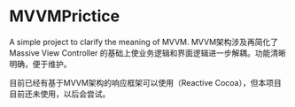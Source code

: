 # MVVMPrictice
A simple project to clarify the meaning of MVVM.
MVVM架构涉及再简化了Massive View Controller 的基础上使业务逻辑和界面逻辑进一步解耦。功能清晰明确，便于维护。

目前已经有基于MVVM架构的响应框架可以使用（Reactive Cocoa），但本项目目前还未使用，以后会尝试。
